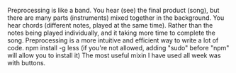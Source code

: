 Preprocessing is like a band. You hear (see) the final product (song), but there are many parts (instruments) mixed together in the background. You hear chords (different notes, played at the same time). Rather than the notes being played individually, and it taking more time to complete the song. Preprocessing is a more intuitive and efficient way to write a lot of code.
npm install -g less (if you're not allowed, adding "sudo" before "npm" will allow you to install it)
The most useful mixin I have used all week was with buttons. 
